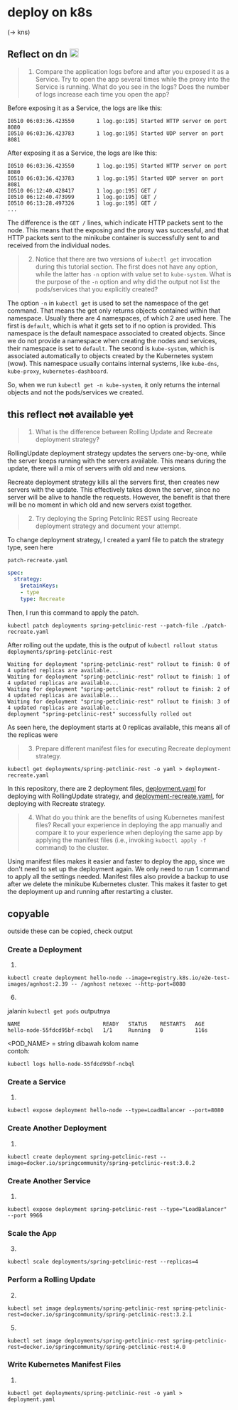 # deploy on k8s 
(-> kns)


## Reflect on dn <img src="https://assets-global.website-files.com/646218c67da47160c64a84d5/6463443b4648fab8dc73c49f_45.png" height="20" width="20">
> 1. Compare the application logs before and after you exposed it as a Service. Try to open the app several times while the proxy into the Service is running. What do you see in the logs? Does the number of logs increase each time you open the app?

Before exposing it as a Service, the logs are like this:
```
I0510 06:03:36.423550       1 log.go:195] Started HTTP server on port 8080
I0510 06:03:36.423783       1 log.go:195] Started UDP server on port  8081
```
After exposing it as a Service, the logs are like this:
```
I0510 06:03:36.423550       1 log.go:195] Started HTTP server on port 8080
I0510 06:03:36.423783       1 log.go:195] Started UDP server on port  8081
I0510 06:12:40.428417       1 log.go:195] GET /
I0510 06:12:40.473999       1 log.go:195] GET /
I0510 06:13:28.497326       1 log.go:195] GET /
...
```
The difference is the `GET /` lines, which indicate HTTP packets sent to the node.
This means that the exposing and the proxy was successful, and that HTTP packets sent to the minikube container is successfully sent to and received from the individual nodes.


> 2. Notice that there are two versions of `kubectl get` invocation during this tutorial section. The first does not have any option, while the latter has `-n` option with value set to `kube-system`. What is the purpose of the `-n` option and why did the output not list the pods/services that you explicitly created?

The option `-n` in `kubectl get` is used to set the namespace of the get command.
That means the get only returns objects contained within that namespace.
Usually there are 4 namespaces, of which 2 are used here.
The first is `default`, which is what it gets set to if no option is provided.
This namespace is the default namespace associated to created objects.
Since we do not provide a namespace when creating the nodes and services, their namespace is set to `default`.
The second is `kube-system`, which is associated automatically to objects created by the Kubernetes system (wow).
This namespace usually contains internal systems, like `kube-dns`, `kube-proxy`, `kubernetes-dashboard`.

So, when we run `kubectl get -n kube-system`, it only returns the internal objects and not the pods/services we created.



## this reflect ~~not~~ available ~~yet~~

> 1. What is the difference between Rolling Update and Recreate deployment strategy?

RollingUpdate deployment strategy updates the servers one-by-one, while the server keeps running with the servers available. This means during the update, there will a mix of servers with old and new versions.

Recreate deployment strategy kills all the servers first, then creates new servers with the update. This effectively takes down the server, since no server will be alive to handle the requests. However, the benefit is that there will be no moment in which old and new servers exist together.

>2. Try deploying the Spring Petclinic REST using Recreate deployment strategy and document your attempt.

To change deployment strategy, I created a yaml file to patch the strategy type, seen here

`patch-recreate.yaml`
```yaml
spec:
  strategy:
    $retainKeys:
    - type
    type: Recreate
```
Then, I run this command to apply the patch.
```shell
kubectl patch deployments spring-petclinic-rest --patch-file ./patch-recreate.yaml
```
After rolling out the update, this is the output of `kubectl rollout status deployments/spring-petclinic-rest`
```
Waiting for deployment "spring-petclinic-rest" rollout to finish: 0 of 4 updated replicas are available...
Waiting for deployment "spring-petclinic-rest" rollout to finish: 1 of 4 updated replicas are available...
Waiting for deployment "spring-petclinic-rest" rollout to finish: 2 of 4 updated replicas are available...
Waiting for deployment "spring-petclinic-rest" rollout to finish: 3 of 4 updated replicas are available...
deployment "spring-petclinic-rest" successfully rolled out
```
As seen here, the deployment starts at 0 replicas available, this means all of the replicas were 


>3. Prepare different manifest files for executing Recreate deployment strategy.

```shell
kubectl get deployments/spring-petclinic-rest -o yaml > deployment-recreate.yaml
```
In this repository, there are 2 deployment files, [deployment.yaml](deployment.yaml) for deploying with RollingUpdate strategy, and [deployment-recreate.yaml](deployment-recreate.yaml), for deploying with Recreate strategy.


>4. What do you think are the benefits of using Kubernetes manifest files? Recall your experience in deploying the app manually and compare it to your experience when deploying the same app by applying the manifest files (i.e., invoking `kubectl apply -f` command) to the cluster.

Using manifest files makes it easier and faster to deploy the app, since we don't need to set up the deployment again.
We only need to run 1 command to apply all the settings needed.
Manifest files also provide a backup to use after we delete the minikube Kubernetes cluster.
This makes it faster to get the deployment up and running after restarting a cluster.




## copyable
outside these can be copied, check output

### Create a Deployment
1. 
```shell
kubectl create deployment hello-node --image=registry.k8s.io/e2e-test-images/agnhost:2.39 -- /agnhost netexec --http-port=8080
```

6.
jalanin `kubectl get pods` outputnya 
```
NAME                          READY   STATUS    RESTARTS   AGE
hello-node-55fdcd95bf-ncbql   1/1     Running   0          116s
```
<POD_NAME> = string dibawah kolom name\
contoh:
```shell
kubectl logs hello-node-55fdcd95bf-ncbql
```

### Create a Service
1.
```shell
kubectl expose deployment hello-node --type=LoadBalancer --port=8080
```

### Create Another Deployment
1. 
```shell
kubectl create deployment spring-petclinic-rest --image=docker.io/springcommunity/spring-petclinic-rest:3.0.2
```

### Create Another Service
1.
```shell
kubectl expose deployment spring-petclinic-rest --type="LoadBalancer" --port 9966
```

### Scale the App
3.
```shell
kubectl scale deployments/spring-petclinic-rest --replicas=4
```

### Perform a Rolling Update
2.
```shell
kubectl set image deployments/spring-petclinic-rest spring-petclinic-rest=docker.io/springcommunity/spring-petclinic-rest:3.2.1
```

5.
```shell
kubectl set image deployments/spring-petclinic-rest spring-petclinic-rest=docker.io/springcommunity/spring-petclinic-rest:4.0
```

### Write Kubernetes Manifest Files
1.
```shell
kubectl get deployments/spring-petclinic-rest -o yaml > deployment.yaml
```